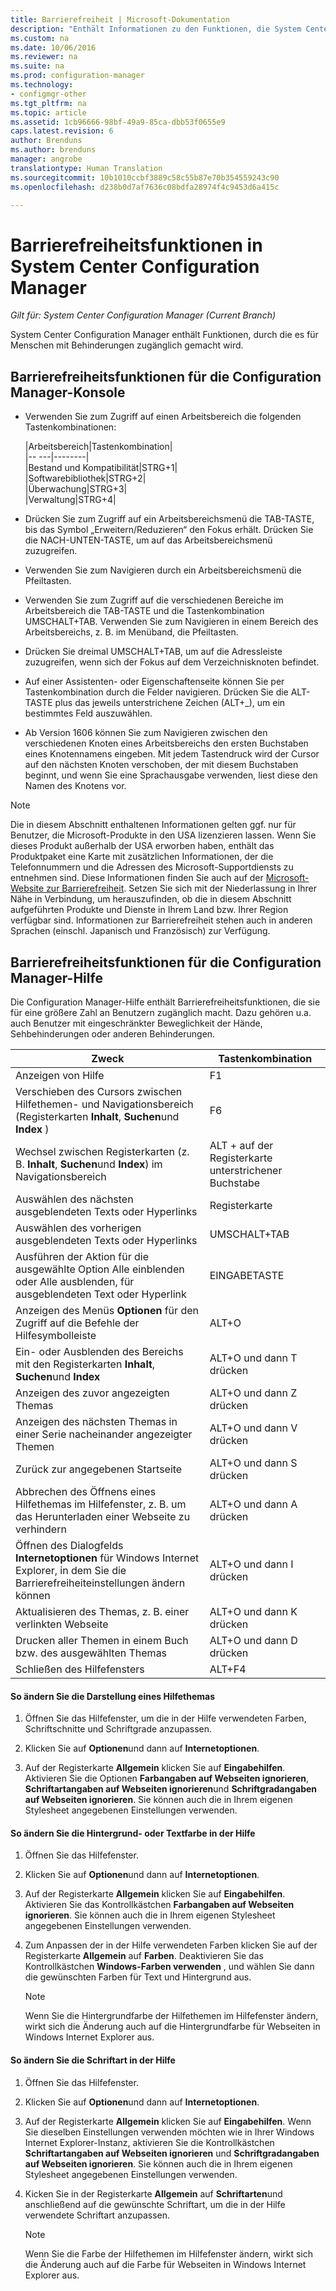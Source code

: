 ```yaml
---
title: Barrierefreiheit | Microsoft-Dokumentation
description: "Enthält Informationen zu den Funktionen, die System Center Configuration Manager für Menschen mit Behinderung zugänglich machen."
ms.custom: na
ms.date: 10/06/2016
ms.reviewer: na
ms.suite: na
ms.prod: configuration-manager
ms.technology:
- configmgr-other
ms.tgt_pltfrm: na
ms.topic: article
ms.assetid: 1cb96666-98bf-49a9-85ca-dbb53f0655e9
caps.latest.revision: 6
author: Brenduns
ms.author: brenduns
manager: angrobe
translationtype: Human Translation
ms.sourcegitcommit: 10b1010ccbf3889c58c55b87e70b354559243c90
ms.openlocfilehash: d238b0d7af7636c08bdfa28974f4c9453d6a415c

---
```

# <a name="accessibility-features-in-system-center-configuration-manager"></a>Barrierefreiheitsfunktionen in System Center Configuration Manager

*Gilt für: System Center Configuration Manager (Current Branch)*


 System Center Configuration Manager enthält Funktionen, durch die es für Menschen mit Behinderungen zugänglich gemacht wird.


 ## <a name="a-namebkmkaconsolea-accessibility-features-for-the-configuration-manager-console"></a><a name="bkmk_aconsole"></a> Barrierefreiheitsfunktionen für die Configuration Manager-Konsole  
-   Verwenden Sie zum Zugriff auf einen Arbeitsbereich die folgenden Tastenkombinationen:  

    |Arbeitsbereich|Tastenkombination|  
    |-- ---|--------|  
    |Bestand und Kompatibilität|STRG+1|  
    |Softwarebibliothek|STRG+2|  
    |Überwachung|STRG+3|  
    |Verwaltung|STRG+4|  

-   Drücken Sie zum Zugriff auf ein Arbeitsbereichsmenü die TAB-TASTE, bis das Symbol „Erweitern/Reduzieren“ den Fokus erhält. Drücken Sie die NACH-UNTEN-TASTE, um auf das Arbeitsbereichsmenü zuzugreifen.  

-   Verwenden Sie zum Navigieren durch ein Arbeitsbereichsmenü die Pfeiltasten.  

-   Verwenden Sie zum Zugriff auf die verschiedenen Bereiche im Arbeitsbereich die TAB-TASTE und die Tastenkombination UMSCHALT+TAB. Verwenden Sie zum Navigieren in einem Bereich des Arbeitsbereichs, z. B. im Menüband, die Pfeiltasten.  

-   Drücken Sie dreimal UMSCHALT+TAB, um auf die Adressleiste zuzugreifen, wenn sich der Fokus auf dem Verzeichnisknoten befindet.  

-   Auf einer Assistenten- oder Eigenschaftenseite können Sie per Tastenkombination durch die Felder navigieren. Drücken Sie die ALT-TASTE plus das jeweils unterstrichene Zeichen (ALT+_), um ein bestimmtes Feld auszuwählen.  

 -  Ab Version 1606 können Sie zum Navigieren zwischen den verschiedenen Knoten eines Arbeitsbereichs den ersten Buchstaben eines Knotennamens eingeben. Mit jedem Tastendruck wird der Cursor auf den nächsten Knoten verschoben, der mit diesem Buchstaben beginnt, und wenn Sie eine Sprachausgabe verwenden, liest diese den Namen des Knotens vor.

> [!NOTE]  
>  Die in diesem Abschnitt enthaltenen Informationen gelten ggf. nur für Benutzer, die Microsoft-Produkte in den USA lizenzieren lassen. Wenn Sie dieses Produkt außerhalb der USA erworben haben, enthält das Produktpaket eine Karte mit zusätzlichen Informationen, der die Telefonnummern und die Adressen des Microsoft-Supportdiensts zu entnehmen sind. Diese Informationen finden Sie auch auf der [Microsoft-Website zur Barrierefreiheit](http://go.microsoft.com/fwlink/?LinkId=8431). Setzen Sie sich mit der Niederlassung in Ihrer Nähe in Verbindung, um herauszufinden, ob die in diesem Abschnitt aufgeführten Produkte und Dienste in Ihrem Land bzw. Ihrer Region verfügbar sind. Informationen zur Barrierefreiheit stehen auch in anderen Sprachen (einschl. Japanisch und Französisch) zur Verfügung.  

##  <a name="a-namebkmkahelpa-accessibility-features-for-configuration-manager-help"></a><a name="bkmk_ahelp"></a> Barrierefreiheitsfunktionen für die Configuration Manager-Hilfe  
 Die Configuration Manager-Hilfe enthält Barrierefreiheitsfunktionen, die sie für eine größere Zahl an Benutzern zugänglich macht. Dazu gehören u.a. auch Benutzer mit eingeschränkter Beweglichkeit der Hände, Sehbehinderungen oder anderen Behinderungen.  

|Zweck|Tastenkombination|  
|----------------|--------------------------------|  
|Anzeigen von Hilfe|F1|  
|Verschieben des Cursors zwischen Hilfethemen- und Navigationsbereich (Registerkarten **Inhalt**, **Suchen**und **Index** )|F6|  
|Wechsel zwischen Registerkarten (z. B. **Inhalt**, **Suchen**und **Index**) im Navigationsbereich|ALT + auf der Registerkarte unterstrichener Buchstabe|  
|Auswählen des nächsten ausgeblendeten Texts oder Hyperlinks|Registerkarte|  
|Auswählen des vorherigen ausgeblendeten Texts oder Hyperlinks|UMSCHALT+TAB|  
|Ausführen der Aktion für die ausgewählte Option Alle einblenden oder Alle ausblenden, für ausgeblendeten Text oder Hyperlink|EINGABETASTE|  
|Anzeigen des Menüs **Optionen** für den Zugriff auf die Befehle der Hilfesymbolleiste|ALT+O|  
|Ein- oder Ausblenden des Bereichs mit den Registerkarten **Inhalt**, **Suchen**und **Index**|ALT+O und dann T drücken|  
|Anzeigen des zuvor angezeigten Themas|ALT+O und dann Z drücken|  
|Anzeigen des nächsten Themas in einer Serie nacheinander angezeigter Themen|ALT+O und dann V drücken|  
|Zurück zur angegebenen Startseite|ALT+O und dann S drücken|  
|Abbrechen des Öffnens eines Hilfethemas im Hilfefenster, z. B. um das Herunterladen einer Webseite zu verhindern|ALT+O und dann A drücken|  
|Öffnen des Dialogfelds **Internetoptionen** für Windows Internet Explorer, in dem Sie die Barrierefreiheiteinstellungen ändern können|ALT+O und dann I drücken|  
|Aktualisieren des Themas, z. B. einer verlinkten Webseite|ALT+O und dann K drücken|  
|Drucken aller Themen in einem Buch bzw. des ausgewählten Themas|ALT+O und dann D drücken|  
|Schließen des Hilfefensters|ALT+F4|  

#### <a name="to-change-the-appearance-of-a-help-topic"></a>So ändern Sie die Darstellung eines Hilfethemas  

1.  Öffnen Sie das Hilfefenster, um die in der Hilfe verwendeten Farben, Schriftschnitte und Schriftgrade anzupassen.  

2.  Klicken Sie auf **Optionen**und dann auf **Internetoptionen**.  

3.  Auf der Registerkarte **Allgemein** klicken Sie auf **Eingabehilfen**. Aktivieren Sie die Optionen **Farbangaben auf Webseiten ignorieren**, **Schriftartangaben auf Webseiten ignorieren**und **Schriftgradangaben auf Webseiten ignorieren**. Sie können auch die in Ihrem eigenen Stylesheet angegebenen Einstellungen verwenden.  

#### <a name="to-change-the-color-of-the-background-or-text-in-help"></a>So ändern Sie die Hintergrund- oder Textfarbe in der Hilfe  

1.  Öffnen Sie das Hilfefenster.  

2.  Klicken Sie auf **Optionen**und dann auf **Internetoptionen**.  

3.  Auf der Registerkarte **Allgemein** klicken Sie auf **Eingabehilfen**. Aktivieren Sie das Kontrollkästchen **Farbangaben auf Webseiten ignorieren**. Sie können auch die in Ihrem eigenen Stylesheet angegebenen Einstellungen verwenden.  

4.  Zum Anpassen der in der Hilfe verwendeten Farben klicken Sie auf der Registerkarte **Allgemein** auf **Farben**. Deaktivieren Sie das Kontrollkästchen **Windows-Farben verwenden** , und wählen Sie dann die gewünschten Farben für Text und Hintergrund aus.  

    > [!NOTE]  
    >  Wenn Sie die Hintergrundfarbe der Hilfethemen im Hilfefenster ändern, wirkt sich die Änderung auch auf die Hintergrundfarbe für Webseiten in Windows Internet Explorer aus.  

#### <a name="to-change-the-font-in-help"></a>So ändern Sie die Schriftart in der Hilfe  

1.  Öffnen Sie das Hilfefenster.  

2.  Klicken Sie auf **Optionen**und dann auf **Internetoptionen**.  

3.  Auf der Registerkarte **Allgemein** klicken Sie auf **Eingabehilfen**. Wenn Sie dieselben Einstellungen verwenden möchten wie in Ihrer Windows Internet Explorer-Instanz, aktivieren Sie die Kontrollkästchen **Schriftartangaben auf Webseiten ignorieren** und **Schriftgradangaben auf Webseiten ignorieren**. Sie können auch die in Ihrem eigenen Stylesheet angegebenen Einstellungen verwenden.  

4.  Kicken Sie in der Registerkarte **Allgemein** auf **Schriftarten**und anschließend auf die gewünschte Schriftart, um die in der Hilfe verwendete Schriftart anzupassen.  

    > [!NOTE]  
    >  Wenn Sie die Farbe der Hilfethemen im Hilfefenster ändern, wirkt sich die Änderung auch auf die Farbe für Webseiten in Windows Internet Explorer aus.  



<!--HONumber=Dec16_HO3-->


